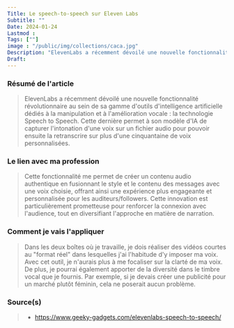 ```yaml
---
Title: Le speech-to-speech sur Eleven Labs
Subtitle: ""
Date: 2024-01-24
Lastmod : 
Tags: [""]
image : "/public/img/collections/caca.jpg"
Description: "ElevenLabs a récemment dévoilé une nouvelle fonctionnalité révolutionnaire au sein de sa gamme d'outils d'intelligence artificielle dédiés à la manipulation et à l'amélioration vocale : la technologie Speech to Speech."
Draft: 
---
```


### Résumé de l'article
> ElevenLabs a récemment dévoilé une nouvelle fonctionnalité révolutionnaire au sein de sa gamme d'outils d'intelligence artificielle dédiés à la manipulation et à l'amélioration vocale : la technologie Speech to Speech. Cette dernière permet à son modèle d'IA de capturer l'intonation d'une voix sur un fichier audio pour pouvoir ensuite la retranscrire sur plus d'une cinquantaine de voix personnalisées.

### Le lien avec ma profession
> Cette fonctionnalité me permet de créer un contenu audio authentique en fusionnant le style et le contenu des messages avec une voix choisie, offrant ainsi une expérience plus engageante et personnalisée pour les auditeurs/followers. Cette innovation est particulièrement prometteuse pour renforcer la connexion avec l'audience, tout en diversifiant l'approche en matière de narration.

### Comment je vais l'appliquer

> Dans les deux boîtes où je travaille, je dois réaliser des vidéos courtes au "format réel" dans lesquelles j'ai l'habitude d'y imposer ma voix. Avec cet outil, je n'aurais plus à me focaliser sur la clarté de ma voix. De plus, je pourrai également apporter de la diversité dans le timbre vocal que je fournis. Par exemple, si je devais créer une publicité pour un marché plutôt féminin, cela ne poserait aucun problème.

### Source(s)
> - https://www.geeky-gadgets.com/elevenlabs-speech-to-speech/
